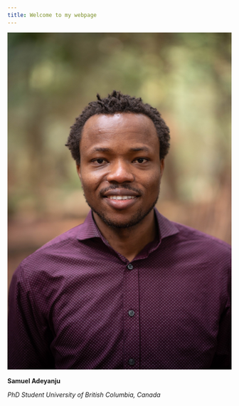 ```yaml
---
title: Welcome to my webpage
---
```


![Samuel](images/samuel.jpg)

**Samuel Adeyanju**

_PhD Student
University of British Columbia, Canada_





